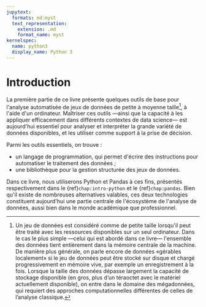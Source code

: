 ```yaml
---
jupytext:
  formats: md:myst
  text_representation:
    extension: .md
    format_name: myst
kernelspec:
  name: python3
  display_name: Python 3
---
```


# Introduction

La première partie de ce livre présente quelques outils de base pour l'analyse
automatisée de jeux de données de petite à moyenne taille[^big-data], à l'aide
d'un ordinateur. Maîtriser ces outils &mdash;ainsi que la capacité à les
appliquer efficacement dans différents contextes de data science&mdash; est
aujourd'hui essentiel pour analyser et interpréter la grande variété de données
disponibles, et les utiliser comme support à la prise de décision.

Parmi les outils essentiels, on trouve :

- un langage de programmation, qui permet d'écrire des instructions pour
  automatiser le traitement des données ;
- une bibliothèque pour la gestion structurée des jeux de données.

Dans ce livre, nous utiliserons Python et Pandas à ces fins, présentés
respectivement dans le {ref}`chap:intro-python` et le {ref}`chap:pandas`. Bien
qu'il existe de nombreuses alternatives valables, ces deux technologies
constituent aujourd'hui une partie centrale de l'écosystème de l'analyse de
données, aussi bien dans le monde académique que professionnel.

[^big-data]: Un jeu de données est considéré comme de petite taille lorsqu'il
peut être traité avec les ressources disponibles sur un seul ordinateur. Dans
le cas le plus simple &mdash;celui qui est abordé dans ce livre&mdash;
l'ensemble des données tient entièrement dans la mémoire centrale de la
machine. De manière plus générale, on parle encore de données «gérables
localement» si le jeu de données peut être stocké sur disque et chargé
progressivement en mémoire vive, par exemple un enregistrement à la fois.
Lorsque la taille des données dépasse largement la capacité de stockage
disponible (en gros, plus d’un téraoctet avec le matériel actuellement
disponible), on entre dans le domaine des mégadonnées, qui requiert des
approches computationnelles différentes de celles de l’analyse classique.
